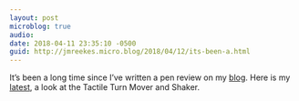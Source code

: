 ```yaml
---
layout: post
microblog: true
audio: 
date: 2018-04-11 23:35:10 -0500
guid: http://jmreekes.micro.blog/2018/04/12/its-been-a.html
---
```

It’s been a long time since I’ve written a pen review on my [blog](https://www.pensandplanes.com/). Here is my [latest](https://www.pensandplanes.com/2018/04/12/tactile-turn-mover-and-shaker-review), a look at the Tactile Turn Mover and Shaker. 
